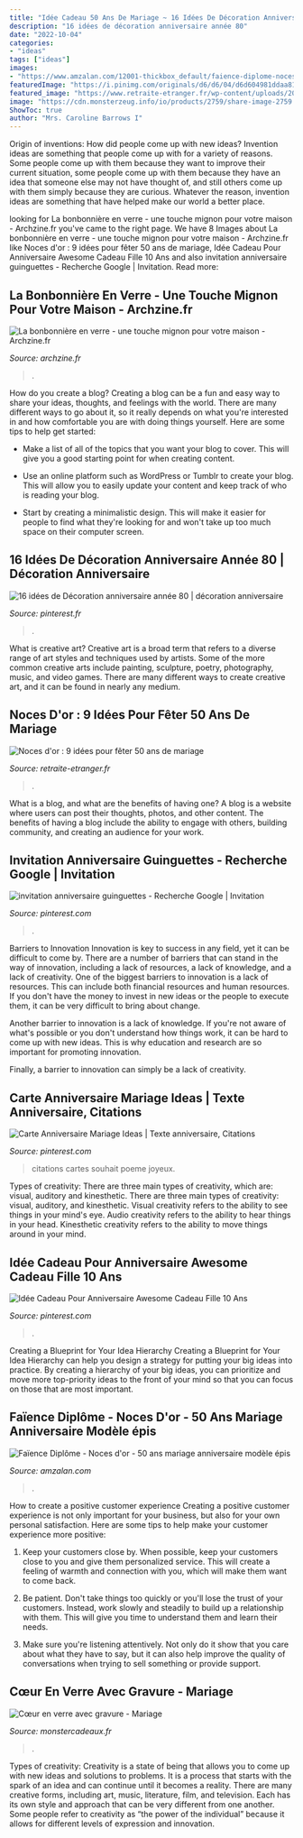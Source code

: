 ```yaml
---
title: "Idée Cadeau 50 Ans De Mariage ~ 16 Idées De Décoration Anniversaire Année 80"
description: "16 idées de décoration anniversaire année 80"
date: "2022-10-04"
categories:
- "ideas"
tags: ["ideas"]
images:
- "https://www.amzalan.com/12001-thickbox_default/faience-diplome-noces-d-or-50-ans-mariage-anniversaire-modele-epis-idees-cadeaux-neuf.jpg"
featuredImage: "https://i.pinimg.com/originals/d6/d6/04/d6d604981ddaa81a44fdfb5b689af943.jpg"
featured_image: "https://www.retraite-etranger.fr/wp-content/uploads/2020/11/noces-or-mariage-1024x571.jpg"
image: "https://cdn.monsterzeug.info/io/products/2759/share-image-2759.jpg?_jq=1602545907"
ShowToc: true
author: "Mrs. Caroline Barrows I"
---
```



Origin of inventions: How did people come up with new ideas?
Invention ideas are something that people come up with for a variety of reasons. Some people come up with them because they want to improve their current situation, some people come up with them because they have an idea that someone else may not have thought of, and still others come up with them simply because they are curious. Whatever the reason, invention ideas are something that have helped make our world a better place.

	

		
looking for La bonbonnière en verre - une touche mignon pour votre maison - Archzine.fr you've came to the right page. We have 8 Images about La bonbonnière en verre - une touche mignon pour votre maison - Archzine.fr like Noces d&#039;or : 9 idées pour fêter 50 ans de mariage, Idée Cadeau Pour Anniversaire Awesome Cadeau Fille 10 Ans and also invitation anniversaire guinguettes - Recherche Google | Invitation. Read more:
		
    
## La Bonbonnière En Verre - Une Touche Mignon Pour Votre Maison - Archzine.fr

<img loading=lazy src="https://archzine.fr/wp-content/uploads/2015/08/1-bonbonnière-dragées-mariage-bonboniere-en-verre-décoration-festive-table.jpg" onerror="this.onerror=null;this.src='https://tse3.mm.bing.net/th?id=OIP.2wMrCbaL7lmvqaao51KdjQHaLD&amp;pid=15.1';" alt="La bonbonnière en verre - une touche mignon pour votre maison - Archzine.fr">

_Source: archzine.fr_

>. 

	

How do you create a blog?
Creating a blog can be a fun and easy way to share your ideas, thoughts, and feelings with the world. There are many different ways to go about it, so it really depends on what you're interested in and how comfortable you are with doing things yourself. Here are some tips to help get started: 
- Make a list of all of the topics that you want your blog to cover. This will give you a good starting point for when creating content.

- Use an online platform such as WordPress or Tumblr to create your blog. This will allow you to easily update your content and keep track of who is reading your blog.

- Start by creating a minimalistic design. This will make it easier for people to find what they're looking for and won't take up too much space on their computer screen.

    
## 16 Idées De Décoration Anniversaire Année 80 | Décoration Anniversaire

<img loading=lazy src="https://i.pinimg.com/474x/d4/66/a6/d466a64649e0c402a1f784ba8d20fb58--party-noel-party-année-.jpg" onerror="this.onerror=null;this.src='https://tse1.mm.bing.net/th?id=OIP.I8VHuCyLJNfzEwjqQcMIkAAAAA&amp;pid=15.1';" alt="16 idées de Décoration anniversaire année 80 | décoration anniversaire">

_Source: pinterest.fr_

>. 

	

What is creative art?
Creative art is a broad term that refers to a diverse range of art styles and techniques used by artists. Some of the more common creative arts include painting, sculpture, poetry, photography, music, and video games. There are many different ways to create creative art, and it can be found in nearly any medium.

    
## Noces D&#039;or : 9 Idées Pour Fêter 50 Ans De Mariage

<img loading=lazy src="https://www.retraite-etranger.fr/wp-content/uploads/2020/11/noces-or-mariage-1024x571.jpg" onerror="this.onerror=null;this.src='https://tse3.mm.bing.net/th?id=OIP.xsmVXXAxFdy-dECsurL5TAHaEI&amp;pid=15.1';" alt="Noces d&#039;or : 9 idées pour fêter 50 ans de mariage">

_Source: retraite-etranger.fr_

>. 

	

What is a blog, and what are the benefits of having one?
A blog is a website where users can post their thoughts, photos, and other content. The benefits of having a blog include the ability to engage with others, building community, and creating an audience for your work.

    
## Invitation Anniversaire Guinguettes - Recherche Google | Invitation

<img loading=lazy src="https://i.pinimg.com/originals/d6/d6/04/d6d604981ddaa81a44fdfb5b689af943.jpg" onerror="this.onerror=null;this.src='https://tse3.mm.bing.net/th?id=OIP.RYgaZ3UgZ2HNeoAU3AbRJQAAAA&amp;pid=15.1';" alt="invitation anniversaire guinguettes - Recherche Google | Invitation">

_Source: pinterest.com_

>. 

	

Barriers to Innovation
Innovation is key to success in any field, yet it can be difficult to come by. There are a number of barriers that can stand in the way of innovation, including a lack of resources, a lack of knowledge, and a lack of creativity.
One of the biggest barriers to innovation is a lack of resources. This can include both financial resources and human resources. If you don't have the money to invest in new ideas or the people to execute them, it can be very difficult to bring about change.

Another barrier to innovation is a lack of knowledge. If you're not aware of what's possible or you don't understand how things work, it can be hard to come up with new ideas. This is why education and research are so important for promoting innovation.

Finally, a barrier to innovation can simply be a lack of creativity.

    
## Carte Anniversaire Mariage Ideas | Texte Anniversaire, Citations

<img loading=lazy src="https://i.pinimg.com/736x/57/c3/9d/57c39d3b5574636f104d1ff92e631000.jpg" onerror="this.onerror=null;this.src='https://tse3.mm.bing.net/th?id=OIP.Ycw4zTGUYptKWqt-FUwLcAHaFj&amp;pid=15.1';" alt="Carte Anniversaire Mariage Ideas | Texte anniversaire, Citations">

_Source: pinterest.com_

>citations cartes souhait poeme joyeux. 

	

Types of creativity: There are three main types of creativity, which are: visual, auditory and kinesthetic.
There are three main types of creativity: visual, auditory, and kinesthetic. Visual creativity refers to the ability to see things in your mind's eye. Audio creativity refers to the ability to hear things in your head. Kinesthetic creativity refers to the ability to move things around in your mind.

    
## Idée Cadeau Pour Anniversaire Awesome Cadeau Fille 10 Ans

<img loading=lazy src="https://i.pinimg.com/originals/39/11/55/3911550e11d78e2c20cb1b692d473792.png" onerror="this.onerror=null;this.src='https://tse4.mm.bing.net/th?id=OIP.x1sL4Tj0UfKP2QaY0u9UuwHaD1&amp;pid=15.1';" alt="Idée Cadeau Pour Anniversaire Awesome Cadeau Fille 10 Ans">

_Source: pinterest.com_

>. 

	

Creating a Blueprint for Your Idea Hierarchy
Creating a Blueprint for Your Idea Hierarchy can help you design a strategy for putting your big ideas into practice. By creating a hierarchy of your big ideas, you can prioritize and move more top-priority ideas to the front of your mind so that you can focus on those that are most important.

    
## Faïence Diplôme - Noces D&#039;or - 50 Ans Mariage Anniversaire Modèle épis

<img loading=lazy src="https://www.amzalan.com/12001-thickbox_default/faience-diplome-noces-d-or-50-ans-mariage-anniversaire-modele-epis-idees-cadeaux-neuf.jpg" onerror="this.onerror=null;this.src='https://tse3.mm.bing.net/th?id=OIP.qsY4OBq3jn_LdY6vkTdFrwHaHa&amp;pid=15.1';" alt="Faïence Diplôme - Noces d&#039;or - 50 ans mariage anniversaire modèle épis">

_Source: amzalan.com_

>. 

	

How to create a positive customer experience
Creating a positive customer experience is not only important for your business, but also for your own personal satisfaction. Here are some tips to help make your customer experience more positive:
1. Keep your customers close by. When possible, keep your customers close to you and give them personalized service. This will create a feeling of warmth and connection with you, which will make them want to come back.

2. Be patient. Don't take things too quickly or you'll lose the trust of your customers. Instead, work slowly and steadily to build up a relationship with them. This will give you time to understand them and learn their needs.

3. Make sure you're listening attentively. Not only do it show that you care about what they have to say, but it can also help improve the quality of conversations when trying to sell something or provide support.

    
## Cœur En Verre Avec Gravure - Mariage

<img loading=lazy src="https://cdn.monsterzeug.info/io/products/2759/share-image-2759.jpg?_jq=1602545907" onerror="this.onerror=null;this.src='https://tse4.mm.bing.net/th?id=OIP.kINid7y71axkExHNoFaBcQHaD3&amp;pid=15.1';" alt="Cœur en verre avec gravure - Mariage">

_Source: monstercadeaux.fr_

>. 

	

Types of creativity:
Creativity is a state of being that allows you to come up with new ideas and solutions to problems. It is a process that starts with the spark of an idea and can continue until it becomes a reality. There are many creative forms, including art, music, literature, film, and television. Each has its own style and approach that can be very different from one another. Some people refer to creativity as “the power of the individual” because it allows for different levels of expression and innovation.

